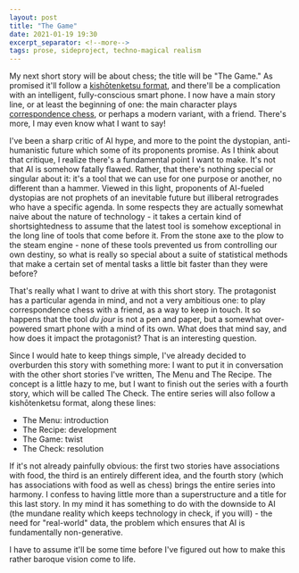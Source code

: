 ```yaml
---
layout: post
title: "The Game"
date: 2021-01-19 19:30
excerpt_separator: <!--more-->
tags: prose, sideproject, techno-magical realism
---
```


My next short story will be about chess; the title will be "The Game." As promised it'll follow a [kishōtenketsu format](https://shaisachs.com/2021/01/09/kishotenketsu.html), and there'll be a complication with an intelligent, fully-conscious smart phone. I now have a main story line, or at least the beginning of one: the main character plays [correspondence chess](https://www.chess.com/terms/correspondence-chess), or perhaps a modern variant, with a friend. There's more, I may even know what I want to say!

<!--more-->

I've been a sharp critic of AI hype, and more to the point the dystopian, anti-humanistic future which some of its proponents promise. As I think about that critique, I realize there's a fundamental point I want to make. It's not that AI is somehow fatally flawed. Rather, that there's nothing special or singular about it: it's a tool that we can use for one purpose or another, no different than a hammer. Viewed in this light, proponents of AI-fueled dystopias are not prophets of an inevitable future but illiberal retrogrades who have a specific agenda. In some respects they are actually somewhat naive about the nature of technology - it takes a certain kind of shortsightedness to assume that the latest tool is somehow exceptional in the long line of tools that come before it. From the stone axe to the plow to the steam engine - none of these tools prevented us from controlling our own destiny, so what is really so special about a suite of statistical methods that make a certain set of mental tasks a little bit faster than they were before?

That's really what I want to drive at with this short story. The protagonist has a particular agenda in mind, and not a very ambitious one: to play correspondence chess with a friend, as a way to keep in touch. It so happens that the tool *du jour* is not a pen and paper, but a somewhat over-powered smart phone with a mind of its own. What does that mind say, and how does it impact the protagonist? That is an interesting question.

Since I would hate to keep things simple, I've already decided to overburden this story with something more: I want to put it in conversation with the other short stories I've written, The Menu and The Recipe. The concept is a little hazy to me, but I want to finish out the series with a fourth story, which will be called The Check. The entire series will also follow a kishōtenketsu format, along these lines:

* The Menu: introduction
* The Recipe: development
* The Game: twist
* The Check: resolution

If it's not already painfully obvious: the first two stories have associations with food, the third is an entirely different idea, and the fourth story \(which has associations with food as well as chess\) brings the entire series into harmony. I confess to having little more than a superstructure and a title for this last story. In my mind it has something to do with the downside to AI \(the mundane reality which keeps technology in check, if you will\) - the need for "real-world" data, the problem which ensures that AI is fundamentally non-generative.

I have to assume it'll be some time before I've figured out how to make this rather baroque vision come to life.
